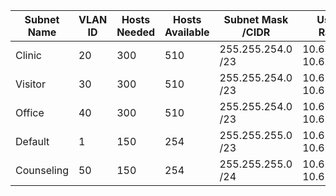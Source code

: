 | Subnet Name | VLAN ID | Hosts Needed | Hosts Available | Subnet Mask /CIDR | Usable Range          | Gateway Address |
| ----------- | ------- | ------------ | --------------- | ----------------- | --------------------- | --------------- |
| Clinic      | 20      | 300          | 510             | 255.255.254.0 /23 | 10.6.0.1-10.6.0.1.254 | 10.6.0.1        |
| Visitor     | 30      | 300          | 510             | 255.255.254.0 /23 | 10.6.2.1 - 10.6.3.254 | 10.16.2.1       |
| Office      | 40      | 300          | 510             | 255.255.254.0 /23 | 10.6.4.1 - 10.6.5.254 | 10.6.4.1        |
| Default     | 1       | 150          | 254             | 255.255.255.0 /23 | 10.6.6.1 - 10.6.6.254 | 10.6.6.1        |
| Counseling  | 50      | 150          | 254             | 255.255.255.0 /24 | 10.6.7.1 - 10.6.7.254 | 10.16.7.1       |